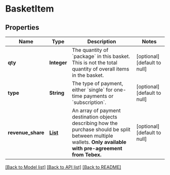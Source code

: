 # BasketItem
## Properties

| Name | Type | Description | Notes |
|------------ | ------------- | ------------- | -------------|
| **qty** | **Integer** | The quantity of &#x60;package&#x60; in this basket. This is not the total quantity of overall items in the basket. | [optional] [default to null] |
| **type** | **String** | The type of payment, either &#x60;single&#x60; for one-time payments or &#x60;subscription&#x60;. | [optional] [default to null] |
| **revenue\_share** | [**List**](RevenueShare.md) | An array of payment destination objects describing how the purchase should be split between multiple wallets. **Only available with pre-agreement from Tebex.** | [optional] [default to null] |

[[Back to Model list]](../README.md#documentation-for-models) [[Back to API list]](../README.md#documentation-for-api-endpoints) [[Back to README]](../README.md)

